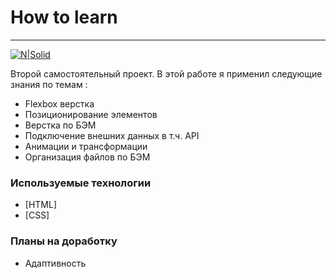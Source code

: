 # How to learn 

____

[![N|Solid](https://pictures.s3.yandex.net/animation_topic/logo.svg)](https://praktikum.yandex.ru/)


Второй самостоятельный проект. В этой работе я применил следующие знания по темам :

  - Flexbox верстка
  - Позиционирование элементов
  - Верстка по БЭМ
  - Подключение внешних данных в т.ч. API
  - Анимации и трансформации
  - Организация файлов по БЭМ

### Используемые технологии


* [HTML] 
* [CSS] 

### Планы на доработку

 - Адаптивность
